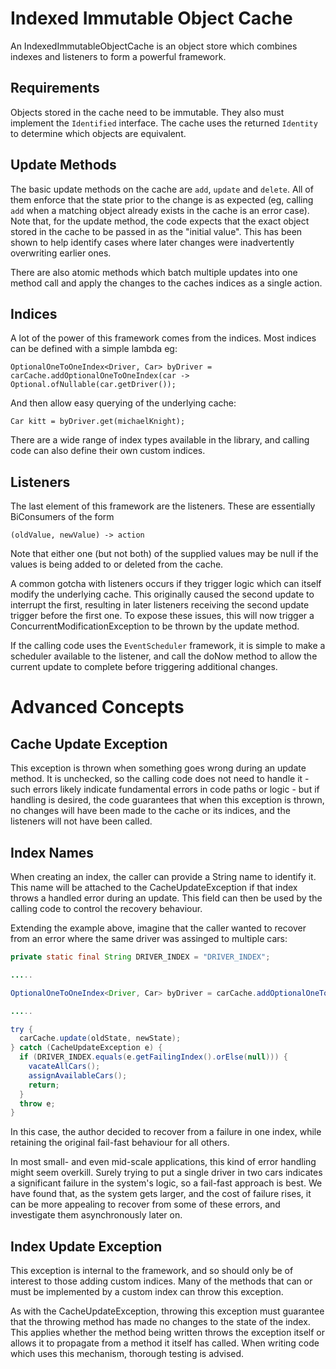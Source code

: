 # Indexed Immutable Object Cache

An IndexedImmutableObjectCache is an object store which combines
indexes and listeners to form a powerful framework.

## Requirements

Objects stored in the cache need to be immutable. They also must
implement the `Identified` interface. The cache uses the returned
`Identity` to determine which objects are equivalent.

## Update Methods

The basic update methods on the cache are `add`, `update` and
`delete`.  All of them enforce that the state prior to the change
is as expected (eg, calling `add` when a matching object already
exists in the cache is an error case). Note that, for the update
method, the code expects that the exact object stored in the cache
to be passed in as the "initial value". This has been shown to
help identify cases where later changes were inadvertently
overwriting earlier ones.

There are also atomic methods which batch multiple updates into one
method call and apply the changes to the caches indices as a single action.

## Indices

A lot of the power of this framework comes from the indices.
Most indices can be defined with a simple lambda eg:

`OptionalOneToOneIndex<Driver, Car> byDriver = carCache.addOptionalOneToOneIndex(car -> Optional.ofNullable(car.getDriver());`

And then allow easy querying of the underlying cache:

`Car kitt = byDriver.get(michaelKnight);`

There are a wide range of index types available in the library,
and calling code can also define their own custom indices.

## Listeners

The last element of this framework are the listeners. These are essentially
BiConsumers of the form

`(oldValue, newValue) -> action`

Note that either one (but not both) of the supplied values may be null if the
values is being added to or deleted from the cache.

A common gotcha with listeners occurs if they trigger logic which can itself modify
the underlying cache. This originally caused the second update to interrupt the
first, resulting in later listeners receiving the second update trigger before the
first one. To expose these issues, this will now trigger a
ConcurrentModificationException to be thrown by the update method.

If the calling code uses the `EventScheduler` framework, it is simple to make a 
scheduler available to the listener, and call the doNow method to allow the
current update to complete before triggering additional changes.

# Advanced Concepts

## Cache Update Exception

This exception is thrown when something goes wrong during an update method.
It is unchecked, so the calling code does not need to handle it - such
errors likely indicate fundamental errors in code paths or logic - but if
handling is desired, the code guarantees that when this exception is thrown,
no changes will have been made to the cache or its indices, and the listeners
will not have been called.

## Index Names

When creating an index, the caller can provide a String name to identify it.
This name will be attached to the CacheUpdateException if that index throws
a handled error during an update. This field can then be used by the calling
code to control the recovery behaviour.

Extending the example above, imagine that the caller wanted to recover from
an error where the same driver was assinged to multiple cars:

```java
private static final String DRIVER_INDEX = "DRIVER_INDEX";

.....

OptionalOneToOneIndex<Driver, Car> byDriver = carCache.addOptionalOneToOneIndex(DRIVER_INDEX, car -> Optional.ofNullable(car.getDriver()));

.....

try {
  carCache.update(oldState, newState);
} catch (CacheUpdateException e) {
  if (DRIVER_INDEX.equals(e.getFailingIndex().orElse(null))) {
    vacateAllCars();
    assignAvailableCars();
    return;
  }
  throw e;
}
```

In this case, the author decided to recover from a failure in one index,
while retaining the original fail-fast behaviour for all others.

In most small- and even mid-scale applications, this kind of error
handling might seem overkill. Surely trying to put a single driver in two
cars indicates a significant failure in the system's logic, so a fail-fast
approach is best. We have found that, as the system gets larger, and the
cost of failure rises, it can be more appealing to recover from some of these
errors, and investigate them asynchronously later on.

## Index Update Exception

This exception is internal to the framework, and so should only be of interest
to those adding custom indices. Many of the methods that can or must be
implemented by a custom index can throw this exception.

As with the CacheUpdateException, throwing this exception must guarantee that
the throwing method has made no changes to the state of the index. This applies
whether the method being written throws the exception itself or allows it to
propagate from a method it itself has called. When writing code which uses this
mechanism, thorough testing is advised.